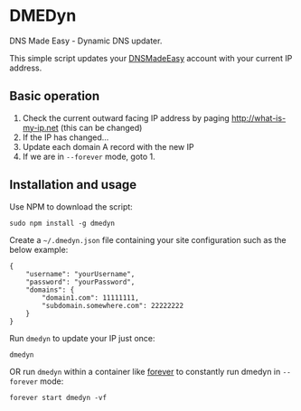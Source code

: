 DMEDyn
======
DNS Made Easy - Dynamic DNS updater.

This simple script updates your [DNSMadeEasy](http://dnsmadeeasy.com) account with your current IP address.


Basic operation
---------------

1. Check the current outward facing IP address by paging http://what-is-my-ip.net (this can be changed)
2. If the IP has changed...
3. Update each domain A record with the new IP
4. If we are in `--forever` mode, goto 1.


Installation and usage
----------------------
Use NPM to download the script:

	sudo npm install -g dmedyn

Create a `~/.dmedyn.json` file containing your site configuration such as the below example:

	{
		"username": "yourUsername",
		"password": "yourPassword",
		"domains": {
			"domain1.com": 11111111,
			"subdomain.somewhere.com": 22222222
		}
	}

Run `dmedyn` to update your IP just once:

	dmedyn

OR run `dmedyn` within a container like [forever](https://github.com/foreverjs/forever) to constantly run dmedyn in `--forever` mode:

	forever start dmedyn -vf
